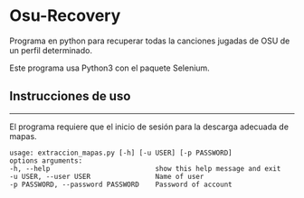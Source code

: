 # Osu-Recovery
Programa en python para recuperar todas la canciones jugadas de OSU de un perfil determinado.

Este programa usa Python3 con el paquete Selenium.



## Instrucciones de uso
---
El programa requiere que el inicio de sesión para la descarga adecuada de mapas.

~~~
usage: extraccion_mapas.py [-h] [-u USER] [-p PASSWORD]
options arguments:
-h, --help                          show this help message and exit
-u USER, --user USER                Name of user
-p PASSWORD, --password PASSWORD    Password of account
~~~